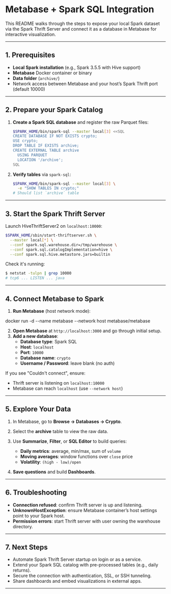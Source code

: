 # Metabase + Spark SQL Integration

This README walks through the steps to expose your local Spark dataset via the Spark Thrift Server and connect it as a database in Metabase for interactive visualization.

---

## 1. Prerequisites

* **Local Spark installation** (e.g., Spark 3.5.5 with Hive support)
* **Metabase** Docker container or binary
* **Data folder** (`archive/`)
* Network access between Metabase and your host’s Spark Thrift port (default 10000)

---

## 2. Prepare your Spark Catalog

1. **Create a Spark SQL database** and register the raw Parquet files:

   ```bash
   $SPARK_HOME/bin/spark-sql --master local[3] <<SQL
   CREATE DATABASE IF NOT EXISTS crypto;
   USE crypto;
   DROP TABLE IF EXISTS archive;
   CREATE EXTERNAL TABLE archive
     USING PARQUET
     LOCATION '/archive';
   SQL
   ```

2. **Verify tables** via `spark-sql`:

   ```bash
   $SPARK_HOME/bin/spark-sql --master local[3] \
     -e "SHOW TABLES IN crypto;"
   # Should list `archive` table
   ```

---

## 3. Start the Spark Thrift Server

Launch HiveThriftServer2 on `localhost:10000`:

```bash
$SPARK_HOME/sbin/start-thriftserver.sh \
  --master local[*] \
  --conf spark.sql.warehouse.dir=/tmp/warehouse \
  --conf spark.sql.catalogImplementation=hive \
  --conf spark.sql.hive.metastore.jars=builtin
```

Check it's running:

```bash
$ netstat -tulpn | grep 10000
# tcp6 ... LISTEN ... java
```

---

## 4. Connect Metabase to Spark

1. **Run Metabase** (host network mode):

docker run -d --name metabase --network host metabase/metabase

2. **Open Metabase** at `http://localhost:3000` and go through initial setup.
3. **Add a new database**:
   - **Database type**: Spark SQL
   - **Host**: `localhost`
   - **Port**: `10000`
   - **Database name**: `crypto`
   - **Username / Password**: leave blank (no auth)

If you see "Couldn't connect", ensure:
- Thrift server is listening on `localhost:10000`
- Metabase can reach `localhost` (use `--network host`)

---

## 5. Explore Your Data

1. In Metabase, go to **Browse → Databases → Crypto**.
2. Select the **archive** table to view the raw data.
3. Use **Summarize**, **Filter**, or **SQL Editor** to build queries:
   - **Daily metrics**: average, min/max, sum of `volume`
   - **Moving averages**: window functions over `close` price
   - **Volatility**: `(high - low)/open`

4. **Save questions** and build **Dashboards**.

---

## 6. Troubleshooting

- **Connection refused**: confirm Thrift server is up and listening.
- **UnknownHostException**: ensure Metabase container’s host settings point to your Spark host.
- **Permission errors**: start Thrift server with user owning the warehouse directory.

---

## 7. Next Steps

- Automate Spark Thrift Server startup on login or as a service.
- Extend your Spark SQL catalog with pre-processed tables (e.g., daily returns).
- Secure the connection with authentication, SSL, or SSH tunneling.
- Share dashboards and embed visualizations in external apps.

---

